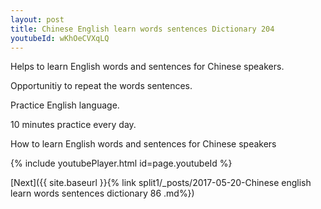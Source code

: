 ```yaml
---
layout: post
title: Chinese English learn words sentences Dictionary 204 
youtubeId: wKhOeCVXqLQ
---
```

 
 
Helps to learn English words and sentences for Chinese speakers.

Opportunitiy to repeat the words sentences. 

Practice English language. 
 
10 minutes practice every day. 
 
How to learn English words and sentences for Chinese speakers 
 
{% include youtubePlayer.html id=page.youtubeId %}
 
 
[Next]({{ site.baseurl }}{% link  split1/_posts/2017-05-20-Chinese english learn words sentences dictionary 86 .md%})
 
